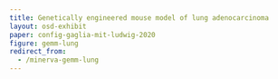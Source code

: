 ```yaml
---
title: Genetically engineered mouse model of lung adenocarcinoma
layout: osd-exhibit
paper: config-gaglia-mit-ludwig-2020
figure: gemm-lung
redirect_from: 
  - /minerva-gemm-lung
---
```

